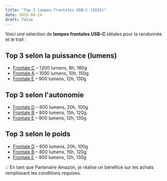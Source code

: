 ```yaml
---
title: "Top 3 lampes frontales USB-C (2025)"
date: 2025-08-24
draft: false
---
```


Voici une sélection de **lampes frontales USB-C** idéales pour la randonnée et le trail :

## Top 3 selon la puissance (lumens)
- [Frontale C](#) – 1200 lumens, 8h, 180g
- [Frontale A](#) – 1000 lumens, 10h, 150g
- [Frontale E](#) – 900 lumens, 12h, 130g

## Top 3 selon l'autonomie
- [Frontale D](#) – 600 lumens, 20h, 100g
- [Frontale B](#) – 800 lumens, 15h, 120g
- [Frontale E](#) – 900 lumens, 12h, 130g

## Top 3 selon le poids
- [Frontale D](#) – 600 lumens, 20h, 100g
- [Frontale B](#) – 800 lumens, 15h, 120g
- [Frontale E](#) – 900 lumens, 12h, 130g


💡 En tant que Partenaire Amazon, je réalise un bénéfice sur les achats remplissant les conditions requises.
